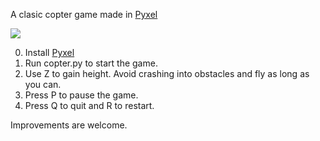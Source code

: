 A clasic copter game made in [Pyxel](https://github.com/kitao/pyxel)

![][copter-image]

0. Install [Pyxel](https://github.com/kitao/pyxel)
1. Run copter.py to start the game.
2. Use Z to gain height. Avoid crashing into obstacles and fly as long as you can.
3. Press P to pause the game.
4. Press Q to quit and R to restart.

Improvements are welcome.

[copter-image]: https://github.com/shivanju/pyxel-games/blob/master/Copter/copter_screenshot.png
